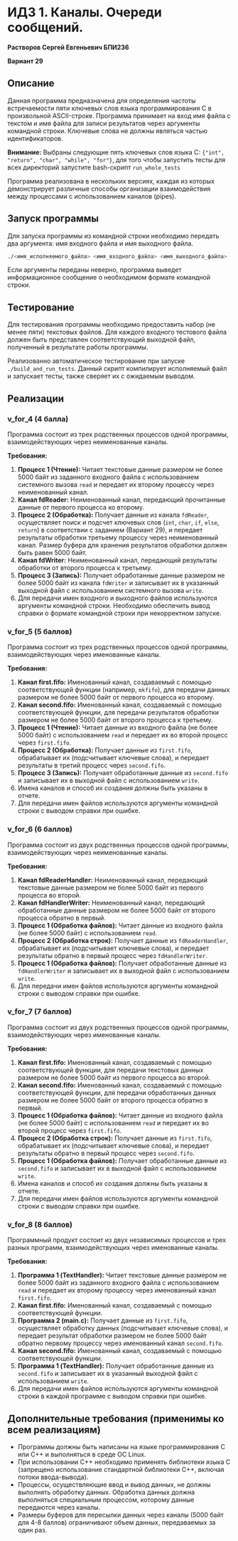 # ИДЗ 1. Каналы. Очереди сообщений.

**Растворов Сергей Евгеньевич БПИ236**

**Вариант 29**

## Описание

Данная программа предназначена для определения частоты встречаемости пяти ключевых слов языка программирования C 
в произвольной ASCII-строке. Программа принимает на вход имя файла с текстом и имя файла для записи результатов 
через аргументы командной строки. Ключевые слова не должны являться частью идентификаторов.

**Внимание:** Выбраны следующие пять ключевых слов языка C: `{"int", "return", "char", "while", "for"}`, для того чтобы 
запустить тесты для всех директорий запустите bash-скрипт `run_whole_tests`

Программа реализована в нескольких версиях, каждая из которых демонстрирует различные способы организации 
взаимодействия между процессами с использованием каналов (pipes).

## Запуск программы

Для запуска программы из командной строки необходимо передать два аргумента: имя входного файла и имя выходного файла.

```bash
./<имя_исполняемого_файла> <имя_входного_файла> <имя_выходного_файла>
```

Если аргументы переданы неверно, программа выведет информационное сообщение о необходимом формате командной строки.

## Тестирование

Для тестирования программы необходимо предоставить набор (не менее пяти) текстовых файлов. 
Для каждого входного тестового файла должен быть представлен соответствующий выходной файл, 
полученный в результате работы программы.

Реализованно автоматическое тестирование при запуске `./build_and_run_tests`. Данный скрипт компилирует исполняемый файл
и запускает тесты, также сверяет их с ожидаемым выводом.

## Реализации

### v_for_4 (4 балла)

Программа состоит из трех родственных процессов одной программы, взаимодействующих через неименованные каналы.

**Требования:**

1. **Процесс 1 (Чтение):** Читает текстовые данные размером не более 5000 байт из заданного входного файла 
с использованием системного вызова `read` и передает их второму процессу через неименованный канал.
2. **Канал fdReader:** Неименованный канал, передающий прочитанные данные от первого процесса ко второму.
3. **Процесс 2 (Обработка):** Получает данные из канала `fdReader`, осуществляет поиск и подсчет ключевых слов 
(`int`, `char`, `if`, `else`, `return`) в соответствии с заданием (Вариант 29), и передает результаты обработки третьему
процессу через неименованный канал. Размер буфера для хранения результатов обработки должен быть равен 5000 байт.
4. **Канал fdWriter:** Неименованный канал, передающий результаты обработки от второго процесса к третьему.
5. **Процесс 3 (Запись):** Получает обработанные данные размером не более 5000 байт из канала `fdWriter` и записывает их
в указанный выходной файл с использованием системного вызова `write`.
6. Для передачи имен входного и выходного файлов используются аргументы командной строки. Необходимо обеспечить вывод 
справки о формате командной строки при некорректном запуске.

### v_for_5 (5 баллов)

Программа состоит из трех родственных процессов одной программы, взаимодействующих через именованные каналы.

**Требования:**

1. **Канал first.fifo:** Именованный канал, создаваемый с помощью соответствующей функции (например, `mkfifo`), 
для передачи данных размером не более 5000 байт от первого процесса ко второму.
2. **Канал second.fifo:** Именованный канал, создаваемый с помощью соответствующей функции, для передачи результатов 
обработки размером не более 5000 байт от второго процесса к третьему.
3. **Процесс 1 (Чтение):** Читает данные из входного файла (не более 5000 байт) с использованием `read` и передает их 
во второй процесс через `first.fifo`.
4. **Процесс 2 (Обработка):** Получает данные из `first.fifo`, обрабатывает их (подсчитывает ключевые слова), и передает
результаты в третий процесс через `second.fifo`.
5. **Процесс 3 (Запись):** Получает обработанные данные из `second.fifo` и записывает их в выходной файл с 
использованием `write`.
6. Имена каналов и способ их создания должны быть указаны в отчете.
7. Для передачи имен файлов используются аргументы командной строки с выводом справки при ошибке.

### v_for_6 (6 баллов)

Программа состоит из двух родственных процессов одной программы, взаимодействующих через неименованные каналы.

**Требования:**

1. **Канал fdReaderHandler:** Неименованный канал, передающий текстовые данные размером не более 5000 байт из первого 
процесса во второй.
2. **Канал fdHandlerWriter:** Неименованный канал, передающий обработанные данные размером не более 5000 байт от второго
процесса обратно в первый.
3. **Процесс 1 (Обработка файлов):** Читает данные из входного файла (не более 5000 байт) с использованием `read`.
4. **Процесс 2 (Обработка строк):** Получает данные из `fdReaderHandler`, обрабатывает их (подсчитывает ключевые слова),
и передает результаты обратно в первый процесс через `fdHandlerWriter`.
5. **Процесс 1 (Обработка файлов):** Получает обработанные данные из `fdHandlerWriter` и записывает их в выходной файл 
с использованием `write`.
6. Для передачи имен файлов используются аргументы командной строки с выводом справки при ошибке.

### v_for_7 (7 баллов)

Программа состоит из двух родственных процессов одной программы, взаимодействующих через именованные каналы.

**Требования:**

1. **Канал first.fifo:** Именованный канал, создаваемый с помощью соответствующей функции, для передачи текстовых данных
размером не более 5000 байт из первого процесса во второй.
2. **Канал second.fifo:** Именованный канал, создаваемый с помощью соответствующей функции, для передачи обработанных 
данных размером не более 5000 байт от второго процесса обратно в первый.
3. **Процесс 1 (Обработка файлов):** Читает данные из входного файла (не более 5000 байт) с использованием `read` и 
передает их во второй процесс через `first.fifo`.
4. **Процесс 2 (Обработка строк):** Получает данные из `first.fifo`, обрабатывает их (подсчитывает ключевые слова), 
и передает результаты обратно в первый процесс через `second.fifo`.
5. **Процесс 1 (Обработка файлов):** Получает обработанные данные из `second.fifo` и записывает их в выходной файл 
с использованием `write`.
6. Имена каналов и способ их создания должны быть указаны в отчете.
7. Для передачи имен файлов используются аргументы командной строки с выводом справки при ошибке.

### v_for_8 (8 баллов)

Программный продукт состоит из двух независимых процессов и трех разных программ, взаимодействующих 
через именованные каналы.

**Требования:**

1. **Программа 1 (TextHandler):** Читает текстовые данные размером не более 5000 байт из заданного входного файла с 
использованием `read` и передает их второму процессу через именованный канал `first.fifo`.
2. **Канал first.fifo:** Именованный канал, создаваемый с помощью соответствующей функции.
3. **Программа 2 (main.c):** Получает данные из `first.fifo`, осуществляет обработку данных 
(подсчитывает ключевые слова), и передает результат обработки размером не более 5000 байт обратно первому процессу 
через именованный канал `second.fifo`.
4. **Канал second.fifo:** Именованный канал, создаваемый с помощью соответствующей функции.
5. **Программа 1 (TextHandler):** Получает обработанные данные из `second.fifo` и записывает их в указанный выходной 
файл с использованием `write`.
6. Для передачи имен файлов используются аргументы командной строки в каждой программе с выводом справки при ошибке.

## Дополнительные требования (применимы ко всем реализациям)
- Программы должны быть написаны на языке программирования C или C++ и выполняться в среде ОС Linux.
- При использовании C++ необходимо применять библиотеки языка C (запрещено использование стандартной библиотеки C++, 
включая потоки ввода-вывода).
- Процессы, осуществляющие ввод и вывод данных, не должны выполнять обработку данных. Обработка данных должна 
выполняться специальным процессом, которому данные передаются через каналы.
- Размеры буферов для пересылки данных через каналы (5000 байт для 4-8 баллов) ограничивают объем данных, 
передаваемых за один раз.